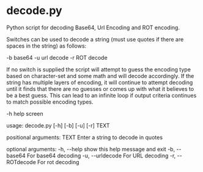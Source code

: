 # decode.py
Python script for decoding Base64, Url Encoding and ROT encoding.  

Switches can be used to decode a string (must use quotes if there are spaces in the string) as follows:

-b base64
-u url decode
-r ROT decode

If no switch is supplied the script will attempt to guess the encoding type based on character-set and some math and will decode accordingly.  If the string has multiple layers of encoding, it will continue to attempt decoding until it finds that there are no guesses or comes up with what it believes to be a best guess.   This can lead to an infinite loop if output criteria continues to match possible encoding types.

-h help screen

usage: decode.py [-h] [-b] [-u] [-r] TEXT

positional arguments:
  TEXT             Enter a string to decode in quotes

optional arguments:
  -h, --help       show this help message and exit
  -b, --base64     For base64 decoding
  -u, --urldecode  For URL decoding
  -r, --ROTdecode  For rot decoding
